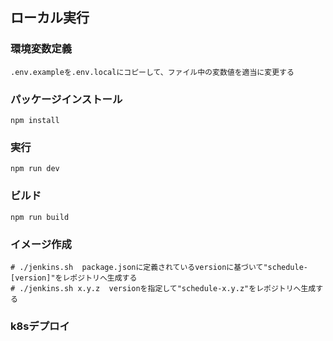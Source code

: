 ## ローカル実行

### 環境変数定義
```
.env.exampleを.env.localにコピーして、ファイル中の変数値を適当に変更する
```
### パッケージインストール
```
npm install
```
### 実行
```
npm run dev
```
### ビルド
```
npm run build
```
### イメージ作成
```
# ./jenkins.sh  package.jsonに定義されているversionに基づいて"schedule-[version]"をレポジトリへ生成する
# ./jenkins.sh x.y.z  versionを指定して"schedule-x.y.z"をレポジトリへ生成する
```
### k8sデプロイ